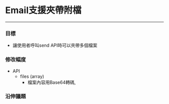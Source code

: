 # Email支援夾帶附檔

---

### 目標

* 讓使用者呼叫send API時可以夾帶多個檔案

### 修改幅度

* API
  * files \(array\)
    * 檔案內容用Base64轉碼, 

### 沿伸議題



